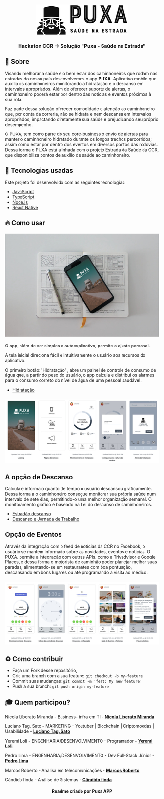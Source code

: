 <h3 align="center">
    <img alt="Logo" title="logo" width="300px" src="./img/logo.jpeg">
    <br><br>
    <b>Hackaton CCR  -> Solução "Puxa - Saúde na Estrada"</b> 
</h3>

## :bookmark: Sobre
Visando melhorar a saúde e o bem estar dos caminhoneiros que rodam nas estradas do nosso país desenvolvemos o app <strong>PUXA</strong>. Aplicativo mobile que auxilia os caminhoneiros monitorando a hidratação e o descanso em intervalos apropriados. Além de oferecer suporte de alertas, o caminhoneiro poderá estar por dentro das noticias e eventos próximos à sua rota.

Faz parte dessa solução oferecer comodidade e atenção ao caminhoneiro que, por conta da correria, não se hidrata e nem descansa em intervalos apropriados, impactando diretamente sua saúde e prejudicando seu próprio desempenho.

O PUXA, tem como parte do seu core-business o envio de alertas para manter o caminhoneiro hidratado durante os longos trechos percorridos; assim como estar por dentro dos eventos em diversos pontos das rodovias. Dessa forma o PUXA está alinhada com o projeto Estrada da Saúde da CCR, que disponibiliza pontos de auxílio de saúde ao caminhoneiro.

## 🚀 Tecnologias usadas

Este projeto foi desenvolvido com as seguintes tecnologias:
- [JavaScript](https://developer.mozilla.org/pt-BR/docs/Aprender/JavaScript)
- [TypeScript](https://www.typescriptlang.org/)
- [Node.js](https://nodejs.org/en/)
- [React Native](https://reactnative.dev/)

<a id="como-usar"></a>

## :fire: Como usar

<h3 align="center">
    <img alt="Logo" title="logo" src="./img/cel-doc.jpeg">
</h3>

O app, além de ser simples e autoexplicativo, permite o ajuste personal. 

A tela inicial direciona fácil e intuitivamente o usuário aos recursos do aplicativo.

O primeiro botão: 'Hidratação' , abre um painel de controle de consumo de água que, a partir do peso do usuário, o app calcula e distribui os alarmes para o consumo correto do nível de água de uma pessoal saudável.

- [Hidratação]("https://www.conquistesuavida.com.br/noticia/agua-na-medida-certa-aprenda-a-calcular-corretamente-a-sua-hidratacao_a2245/1")

<h3 align="center">
    <img alt="Telas de cadastro e funcionalidade de hidratação" title="logo" width="" src="./img/splash1.jpeg">
</h3>

## A opção de Descanso

Calcula e informa o quanto de tempo o usuário descansou graficamente. Dessa forma a o caminhoneiro consegue monitorar sua própria saúde num intervalo de sete dias,  permitindo-o uma melhor organização semanal. O monitoramento gráfico é baseado na Lei do descanso de caminhoneiros.

- [Estradão descanso](https://estradao.estadao.com.br/servicos/lei-do-descanso-de-caminhoneiros-pode-mudar-por-causa-do-coronavirus/)
- [Descanso e Jornada de Trabalho]("https://bsoft.com.br/blog/lei-do-caminhoneiro-descanso-e-jornada-de-trabalho")

## Opção de Eventos

Através da integração com o feed de notícias da CCR no Facebook, o usuário se mantem informado sobre as novidades, eventos e noticias. O PUXA, permite a integração com outras APIs, como a Trivadvisor e Google Places, e dessa forma o motorista de caminhão poder planejar melhor suas paradas, alimentando-se em restaurantes com boa pontuação, descansando em bons lugares ou até programando a visita ao médico.

<h3 align="center">
    <img alt="Telas de funcionalidades de descanso e feed de eventos" title="logo" width="" src="./img/splash.jpeg">
</h3>

## :recycle: Como contribuir

- Faça um Fork desse repositório,
- Crie uma branch com a sua feature: `git checkout -b my-feature`
- Commit suas mudanças: `git commit -m 'feat: My new feature'`
- Push a sua branch: `git push origin my-feature`

## :mortar_board: Quem participou?

Nicola Liberato Miranda - Business- infra em TI -  **[Nicola Liberato Miranda](https://github.com/nicolaabre)**

Luciano Tag. Sato - MARKETING - Youtuber | Blockchain | Criptomoedas | Usabilidade -  **[Luciano Tag. Sato](https://github.com/sato888)**

Yeremi Loli - ENGENHARIA/DESENVOLVIMENTO - Programador -  **[Yeremi Loli](https://github.com/yeremi)**

Pedro Lima - ENGENHARIA/DESENVOLVIMENTO - Dev Full-Stack Júnior -  **[Pedro Lima](https://github.com/lima-pedro)**

Marcos Roberto - Analisa em telecomunicações -  **[Marcos Roberto](https://github.com/marcosanaka)**

Cândido finda - Análise de Sistemas -  **[Cândido finda](https://github.com/candidofinda)**

<h4 align="center">
    Readme criado por Puxa APP
</h4>